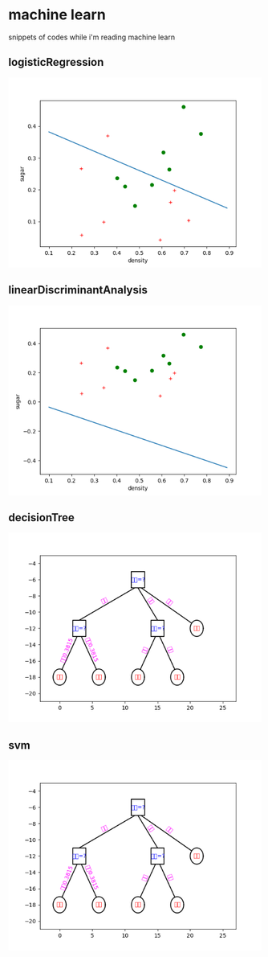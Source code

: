 # machine learn
snippets of codes while i'm reading machine learn


## logisticRegression
![image](https://github.com/zenus/ml/blob/master/images/Figure_1.png)
## linearDiscriminantAnalysis
![image](https://github.com/zenus/ml/blob/master/images/Figure_1-2.png)
## decisionTree
![image](https://github.com/zenus/ml/blob/master/images/Figure_1-3.png)
## svm
![image](https://github.com/zenus/ml/blob/master/images/Figure_1-3.png)


